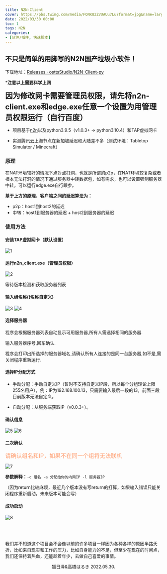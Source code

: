 ```yaml
---
title: N2N-Client
cover: https://pbs.twimg.com/media/FONK8zZVUAUu7Lu?format=jpg&name=large
date: 2022/03/30 00:00
toc: 1
tags: N2N
categories: 
- [软件/插件, 快速脚本]
---
```

## 不只是简单的~~用脚写的~~N2N~~国产垃圾~~小软件！

下载地址：[Releases · osttsStudio/N2N-Client-py](https://github.com/osttsStudio/N2N-Client-py/releases)

***注意以上需要科学上网**

**<font size=5px>因为修改网卡需要管理员权限，请先将n2n-client.exe和edge.exe任意一个设置为用管理员权限运行（自行百度）</font>**

* 项目基于[n2n](https://github.com/ntop/n2n)以及python3.9.5（v1.0.3+ -> python3.10.4）和TAP虚拟网卡

* 实测腾讯云上海节点在新加坡延迟和大陆差不多（测试环境：Tabletop Simulator / Minecraft）

### 原理

在NAT环境较好的情况下点对点打洞，也就是所谓的p2p，在NAT环境较复杂或者根本无法打洞的情况下通过服务器中转数据包，如有需求，也可以设置强制服务器中转，可以运行edge.exe自行跟参。

**基于上方的原理，客户端之间的延迟算法为：**

* p2p：host1到host2的延迟
* 中转：host1到服务器的延迟 + host2到服务器的延迟

### 使用方法

#### 安装TAP虚拟网卡（默认设置）
  ![1](/images/N2N-Client/1.png)

#### 运行n2n_client.exe（管理员权限）

![2](/images/N2N-Client/2.png)

等待版本检测和获取服务器列表

#### 输入组名称((名称自定义)

![3](/images/N2N-Client/3.png)
![4](/images/N2N-Client/4.png)

#### 选择服务器

程序会根据服务器列表自动显示可用服务器,所有人需选择相同的服务器.

输入服务器序号,回车确认.

程序会打印出所选择的服务器域名,请确认所有人连接的是同一台服务器,如不是,需关闭程序重新运行.

#### 选择IP分配方式


* 手动分配：手动自定义IP（暂时不支持自定义IP段，所以每个分组理论上限255名用户），例：IP为192.168.100.13，只需要输入最后一段的13，前面三段目前版本无法自定义。

* 自动分配：从服务端获取IP（v0.0.3+）。

#### 确认信息

![5](/images/N2N-Client/5.png)
![6](/images/N2N-Client/6.png)

#### 二次确认

<font color=#FF9D6F size=4px>请确认组名和IP，如果不在同一个组将无法联机</font>

![7](/images/N2N-Client/7.png)

**参数解释：**`-c 组名 -a 分配给你的内网IP -l 服务器IP`

（因为return比较麻烦，最近几个版本没有写return的打算，如果输入错误只能关闭程序重新启动，未来版本可能会写）

#### 成功启动

 ![8](/images/N2N-Client/8.png)

<br><br><br>
我们并不知道这个项目会不会像以前的许多项目一样因为各种各样的原因半路夭折，比如来自现实和工作的压力，比如自身能力的不足，但至少在现在的时间点，我们还保持着热血，还能趁着年少，去做自己喜爱的事情。

<center>狐日泽&高橋はるき 2022.05.30.</center>

